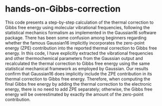# hands-on-Gibbs-correction
This code presents a step-by-step calculation of the thermal correction to Gibbs free energy using molecular vibrational frequencies, following the statistical mechanics formalism as implemented in the Gaussian16 software package.
There has been some confusion among beginners regarding whether the famous Gaussian16 implicitly incorporates the zero-point energy (ZPE) contribution into the reported thermal correction to Gibbs free energy. In this code, I have explicitly extracted the vibrational frequencies and other thermochemical parameters from the Gaussian output and recalculated the thermal correction to Gibbs free
energy using the same statistical mechanical framework as employed by Gaussian. Our results confirm that Gaussian16 does implicitly include the ZPE contribution in its thermal correction to Gibbs free energy. Therefore, when computing the final Gibbs free energy by adding the thermal correction to the electronic energy, there is no need to add ZPE separately; otherwise, the Gibbs free energy will be overestimated by exactly the amount of the zero-point contribution.

